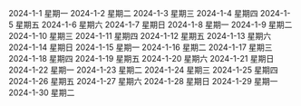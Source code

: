 2024-1-1  星期一
2024-1-2  星期二
2024-1-3  星期三
2024-1-4  星期四
2024-1-5  星期五
2024-1-6  星期六
2024-1-7  星期日
2024-1-8  星期一
2024-1-9  星期二
2024-1-10  星期三
2024-1-11  星期四
2024-1-12  星期五
2024-1-13  星期六
2024-1-14  星期日
2024-1-15  星期一
2024-1-16  星期二
2024-1-17  星期三
2024-1-18  星期四
2024-1-19  星期五
2024-1-20  星期六
2024-1-21  星期日
2024-1-22  星期一
2024-1-23  星期二
2024-1-24  星期三
2024-1-25  星期四
2024-1-26  星期五
2024-1-27  星期六
2024-1-28  星期日
2024-1-29  星期一
2024-1-30  星期二
